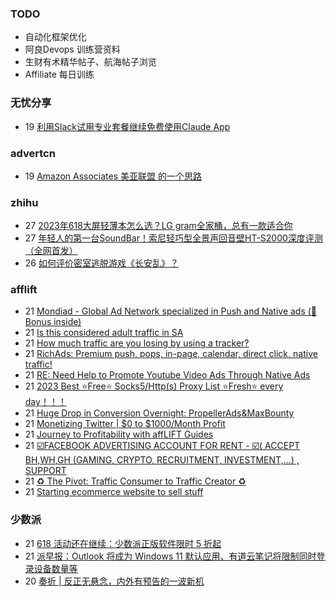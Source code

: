### TODO
-  自动化框架优化
-  阿良Devops 训练营资料
-  生财有术精华帖子、航海帖子浏览
-  Affiliate 每日训练

### 无忧分享
<!-- ruyo:START -->
-  19 [利用Slack试用专业套餐继续免费使用Claude App](https://51.ruyo.net/18407.html)<!-- ruyo:END -->

### advertcn
<!-- advertcn:START -->
-  19 [Amazon Associates  美亚联盟 的一个思路](https://www.advertcn.com/forum.php?mod=viewthread&tid=110885)<!-- advertcn:END -->

### zhihu
<!-- zhihu:START -->
-  27 [2023年618大屏轻薄本怎么选？LG gram全家桶，总有一款适合你](http://zhuanlan.zhihu.com/p/632641888?utm_campaign=rss&utm_medium=rss&utm_source=rss&utm_content=title)
-  27 [年轻人的第一台SoundBar！索尼轻巧型全景声回音壁HT-S2000深度评测（全网首发）](http://zhuanlan.zhihu.com/p/630990296?utm_campaign=rss&utm_medium=rss&utm_source=rss&utm_content=title)
-  26 [如何评价密室逃脱游戏《长安乱》？](http://www.zhihu.com/question/563950552/answer/3045961312?utm_campaign=rss&utm_medium=rss&utm_source=rss&utm_content=title)<!-- zhihu:END -->

### afflift
<!-- afflift:START -->
-  21 [Mondiad - Global Ad Network specialized in Push and Native ads &lpar;🎁 Bonus inside&rpar;](https://afflift.com/f/threads/mondiad-global-ad-network-specialized-in-push-and-native-ads-%F0%9F%8E%81-bonus-inside.8789/?utm_source=rss&utm_medium=rss)
-  21 [Is this considered adult traffic in SA](https://afflift.com/f/threads/is-this-considered-adult-traffic-in-sa.11158/?utm_source=rss&utm_medium=rss)
-  21 [How much traffic are you losing by using a tracker?](https://afflift.com/f/threads/how-much-traffic-are-you-losing-by-using-a-tracker.11131/?utm_source=rss&utm_medium=rss)
-  21 [RichAds: Premium push, pops, in-page, calendar, direct click, native traffic!](https://afflift.com/f/threads/richads-premium-push-pops-in-page-calendar-direct-click-native-traffic.991/?utm_source=rss&utm_medium=rss)
-  21 [RE: Need Help to Promote Youtube Video Ads Through Native Ads](https://afflift.com/f/threads/re-need-help-to-promote-youtube-video-ads-through-native-ads.10914/?utm_source=rss&utm_medium=rss)
-  21 [2023 Best ⭐Free⭐ Socks5/Http&lpar;s&rpar; Proxy List ⭐Fresh⭐ every day！！！](https://afflift.com/f/threads/2023-best-%E2%AD%90free%E2%AD%90-socks5-http-s-proxy-list-%E2%AD%90fresh%E2%AD%90-every-day%EF%BC%81%EF%BC%81%EF%BC%81.11153/?utm_source=rss&utm_medium=rss)
-  21 [Huge Drop in Conversion Overnight: PropellerAds&amp;MaxBounty](https://afflift.com/f/threads/huge-drop-in-conversion-overnight-propellerads-maxbounty.11081/?utm_source=rss&utm_medium=rss)
-  21 [Monetizing Twitter | $0 to $1000/Month Profit](https://afflift.com/f/threads/monetizing-twitter-0-to-1000-month-profit.10640/?utm_source=rss&utm_medium=rss)
-  21 [Journey to Profitability with affLIFT Guides](https://afflift.com/f/threads/journey-to-profitability-with-afflift-guides.10148/?utm_source=rss&utm_medium=rss)
-  21 [☑️FACEBOOK ADVERTISING ACCOUNT FOR RENT - ☑️&lpar; ACCEPT BH,WH,GH &lpar;GAMING, CRYPTO, RECRUITMENT, INVESTMENT,...&rpar; , SUPPORT](https://afflift.com/f/threads/%E2%98%91%EF%B8%8Ffacebook-advertising-account-for-rent-%E2%98%91%EF%B8%8F-accept-bh-wh-gh-gaming-crypto-recruitment-investment-support.11021/?utm_source=rss&utm_medium=rss)
-  21 [♻ The Pivot: Traffic Consumer to Traffic Creator ♻](https://afflift.com/f/threads/%E2%99%BB-the-pivot-traffic-consumer-to-traffic-creator-%E2%99%BB.11140/?utm_source=rss&utm_medium=rss)
-  21 [Starting ecommerce website  to sell stuff](https://afflift.com/f/threads/starting-ecommerce-website-to-sell-stuff.11130/?utm_source=rss&utm_medium=rss)<!-- afflift:END -->

### 少数派
<!-- sspai:START -->
-  21 [618 活动还在继续：少数派正版软件限时 5 折起](https://sspai.com/post/80415)
-  21 [派早报：Outlook 将成为 Windows 11 默认应用、有道云笔记将限制同时登录设备数量等](https://sspai.com/post/80491)
-  20 [奏折 | 反正无悬念，内外有预告的一波新机](https://sspai.com/prime/story/zouzhe-230620)<!-- sspai:END -->
